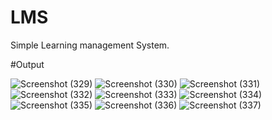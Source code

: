# LMS
Simple Learning management System.

#Output

![Screenshot (329)](https://user-images.githubusercontent.com/116826179/203137525-7de9636c-a0e0-4f7a-86c5-58258047a09a.png)
![Screenshot (330)](https://user-images.githubusercontent.com/116826179/203137541-04043ade-7b01-4ab1-b1f3-0ff49072b18c.png)
![Screenshot (331)](https://user-images.githubusercontent.com/116826179/203137551-49bff11c-d56e-4320-ae73-a231ba2eaa3e.png)
![Screenshot (332)](https://user-images.githubusercontent.com/116826179/203137562-69c2e31b-650a-4a33-8d4d-5099db8f82b7.png)
![Screenshot (333)](https://user-images.githubusercontent.com/116826179/203137576-fbc0d112-0873-48de-b4a7-2c10734d3f99.png)
![Screenshot (334)](https://user-images.githubusercontent.com/116826179/203137591-f9e023a3-3170-48ea-b490-f8a4b4ec999e.png)
![Screenshot (335)](https://user-images.githubusercontent.com/116826179/203137612-9da6e9ba-d502-4619-8800-48f355f158a2.png)
![Screenshot (336)](https://user-images.githubusercontent.com/116826179/203137621-02fc0a16-c331-40f3-a0fe-818ce60b5ad2.png)
![Screenshot (337)](https://user-images.githubusercontent.com/116826179/203137643-865da607-788b-4caa-b55a-32b686819064.png)
